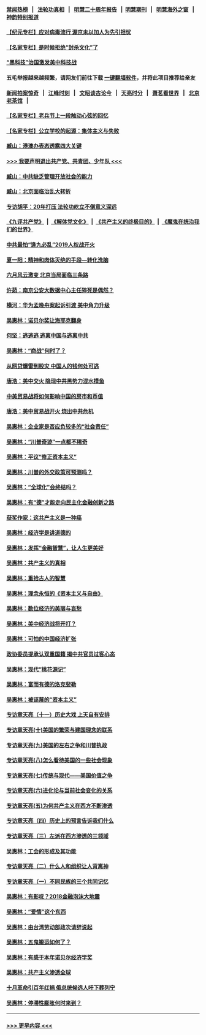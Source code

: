 #### [禁闻热榜](热点新闻.md?=0)  &nbsp;&nbsp;|&nbsp;&nbsp; [法轮功真相](https://github.com/gfw-breaker/truth/blob/master/README.md?=0) &nbsp;&nbsp;|&nbsp;&nbsp; [明慧二十周年报告](https://github.com/gfw-breaker/mh-reports/blob/master/README.md?=0) &nbsp;&nbsp;|&nbsp;&nbsp;[明慧期刊](https://github.com/gfw-breaker/mh-qikan) &nbsp;&nbsp;|&nbsp;&nbsp; [明慧海外之窗](https://github.com/gfw-breaker/mh-news/blob/master/README.md?=0) &nbsp;&nbsp;|&nbsp;&nbsp; [神韵特别报道](https://github.com/gfw-breaker/mh-news/blob/master/shenyun.md?=0)
#### [【纪元专栏】应对病毒流行 渥京未以加人为先引担忧](../pages/nsc423/n11875714.md?t=02261102) 
#### [【名家专栏】是时候拒绝“封杀文化”了](../pages/nsc423/n11814093.md?t=02261102) 
#### [“黑科技”治国激发美中科技战](../pages/nsc423/n11638056.md?t=02261102) 
#### 五毛举报越来越频繁，请网友们前往下载 [一键翻墙软件](https://github.com/gfw-breaker/ssr-accounts)，并将此项目推荐给亲友
#### [新闻拍案惊奇](https://github.com/gfw-breaker/banned-news/blob/master/pages/link4.md) &nbsp;&nbsp;|&nbsp;&nbsp; [江峰时刻](https://github.com/gfw-breaker/banned-news/blob/master/pages/link4.md) &nbsp;&nbsp;|&nbsp;&nbsp; [文昭谈古论今](https://github.com/gfw-breaker/banned-news/blob/master/pages/link4.md) &nbsp;&nbsp;|&nbsp;&nbsp; [天亮时分](https://github.com/gfw-breaker/banned-news/blob/master/pages/link4.md) &nbsp;&nbsp;|&nbsp;&nbsp; [萧茗看世界](https://github.com/gfw-breaker/banned-news/blob/master/pages/link4.md) &nbsp;&nbsp;|&nbsp;&nbsp; [北京老茶馆](https://github.com/gfw-breaker/banned-news/blob/master/pages/link4.md) &nbsp;&nbsp;|&nbsp;&nbsp; 
#### [【名家专栏】老兵节上一段触动心弦的回忆](../pages/nsc423/n11646016.md?t=02261102) 
#### [【名家专栏】公立学校的起源：集体主义与失败](../pages/nsc423/n11601833.md?t=02261102) 
#### [臧山：港澳办表态透露四大关键](../pages/nsc423/n11421628.md?t=02261102) 
#### [>>> 我要声明退出共产党、共青团、少年队 <<<](https://github.com/begood0513/goodnews/blob/master/quit/letter.md) 
#### [臧山：中共缺乏管理开放社会的能力](../pages/nsc423/n11407457.md?t=02261102) 
#### [臧山：北京面临治乱大转折](../pages/nsc423/n11406895.md?t=02261102) 
#### [专访胡平：20年打压 法轮功屹立不倒意义深远](../pages/nsc423/n11398800.md?t=02261102) 
#### [《九评共产党》](https://github.com/begood0513/9ping.md/blob/master/README.md) &nbsp;|&nbsp; [《解体党文化》](../../../../jtdwh.md/blob/master/README.md)  &nbsp;|&nbsp; [《共产主义的终极目的》](../../../../gczydzjmd.md/blob/master/README.md) &nbsp;|&nbsp; [《魔鬼在统治我们的世界》](../../../../mgztzwmdsj.md/blob/master/README.md) 
#### [中共最怕“逢九必乱”2019人权战开火](../pages/nsc423/n11385248.md?t=02261102) 
#### [夏一阳：精神和肉体灭绝的手段—转化洗脑](../pages/nsc423/n11368250.md?t=02261102) 
#### [六月风云激变 北京当局面临三条路](../pages/nsc423/n11313668.md?t=02261102) 
#### [许茹：南京公安大数据中心主任猝死是偶然？](../pages/nsc423/n11064744.md?t=02261102) 
#### [横河：华为孟晚舟案起诉引渡 美中角力升级](../pages/nsc423/n11027230.md?t=02261102) 
#### [吴惠林：诺贝尔奖让海耶克翻身](../pages/nsc423/n10890049.md?t=02261102) 
#### [何坚：逃逃逃 逃离中国与逃离中共](../pages/nsc423/n10592891.md?t=02261102) 
#### [吴惠林：“商战”何时了？](../pages/nsc423/n10573558.md?t=02261102) 
#### [从网贷爆雷到股灾 中国人的钱何处可逃](../pages/nsc423/n10572800.md?t=02261102) 
#### [唐浩：美中交火 隐现中共黑势力混水摸鱼](../pages/nsc423/n10544040.md?t=02261102) 
#### [中美贸易战将如何影响中国的房市和币值](../pages/nsc423/n10543697.md?t=02261102) 
#### [唐浩：美中贸易战开火 烧出中共危机](../pages/nsc423/n10540126.md?t=02261102) 
#### [吴惠林：企业家是否应负较多的“社会责任”](../pages/nsc423/n10535022.md?t=02261102) 
#### [吴惠林：“川普奇迹”一点都不稀奇](../pages/nsc423/n10512808.md?t=02261102) 
#### [吴惠林：平议“修正资本主义”](../pages/nsc423/n10495724.md?t=02261102) 
#### [吴惠林：川普的外交政策可预测吗？](../pages/nsc423/n10462387.md?t=02261102) 
#### [吴惠林：“全球化”会终结吗？](../pages/nsc423/n10452838.md?t=02261102) 
#### [吴惠林：有“德”才能走向民主化金融创新之路](../pages/nsc423/n10432292.md?t=02261102) 
#### [获奖作家：这共产主义是一种癌](../pages/nsc423/n10431541.md?t=02261102) 
#### [吴惠林：经济学是讲道德的](../pages/nsc423/n10398014.md?t=02261102) 
#### [吴惠林：发挥“金融智慧”，让人生更美好](../pages/nsc423/n10375019.md?t=02261102) 
#### [吴惠林：共产主义的真相](../pages/nsc423/n10351394.md?t=02261102) 
#### [吴惠林：重拾古人的智慧](../pages/nsc423/n10337691.md?t=02261102) 
#### [吴惠林：理念永恒的《资本主义与自由》](../pages/nsc423/n10316274.md?t=02261102) 
#### [吴惠林：数位经济的美丽与哀愁](../pages/nsc423/n10292946.md?t=02261102) 
#### [吴惠林：美中经济战将开打？](../pages/nsc423/n10258825.md?t=02261102) 
#### [吴惠林：可怕的中国经济扩张](../pages/nsc423/n10219147.md?t=02261102) 
#### [政协委员提承认双重国籍 揭中共官员过客心态](../pages/nsc423/n10208809.md?t=02261102) 
#### [吴惠林：现代“桃花源记”](../pages/nsc423/n10185234.md?t=02261102) 
#### [吴惠林：富而有德的洛克斐勒](../pages/nsc423/n10142264.md?t=02261102) 
#### [吴惠林：被诬蔑的“资本主义”](../pages/nsc423/n10124816.md?t=02261102) 
#### [专访章天亮（十一）历史大戏 上天自有安排](../pages/nsc423/n10094905.md?t=02261102) 
#### [专访章天亮(十)美国的繁荣与建国理念的联系](../pages/nsc423/n10094899.md?t=02261102) 
#### [专访章天亮(九)美国的左右之争和川普执政](../pages/nsc423/n10094889.md?t=02261102) 
#### [专访章天亮(八)怎么看待美国的一些社会现象](../pages/nsc423/n10094857.md?t=02261102) 
#### [专访章天亮(七)传统与现代——美国价值之争](../pages/nsc423/n10093140.md?t=02261102) 
#### [专访章天亮(六)进化论与当前社会变化的关系](../pages/nsc423/n10092036.md?t=02261102) 
#### [专访章天亮(五)为何共产主义在西方不断渗透](../pages/nsc423/n10083620.md?t=02261102) 
#### [专访章天亮（四）历史上的预言告诉我们什么](../pages/nsc423/n10083606.md?t=02261102) 
#### [专访章天亮（三）左派在西方渗透的三领域](../pages/nsc423/n10081115.md?t=02261102) 
#### [吴惠林：工会的形成及其功能](../pages/nsc423/n10080633.md?t=02261102) 
#### [专访章天亮（二）什么人和组织让人背离神](../pages/nsc423/n10076637.md?t=02261102) 
#### [专访章天亮（一）不同民族的三个共同记忆](../pages/nsc423/n10074188.md?t=02261102) 
#### [吴惠林：有影呒？2018金融泡沫大地震](../pages/nsc423/n10040534.md?t=02261102) 
#### [吴惠林：“爱情”这个东西](../pages/nsc423/n10019423.md?t=02261102) 
#### [吴惠林：由台湾劳动部政次请辞说起](../pages/nsc423/n9979679.md?t=02261102) 
#### [吴惠林：五鬼搬运如何了？](../pages/nsc423/n9925338.md?t=02261102) 
#### [吴惠林：有感于本年诺贝尔经济学奖](../pages/nsc423/n9871883.md?t=02261102) 
#### [吴惠林：共产主义渗透全球](../pages/nsc423/n9812748.md?t=02261102) 
#### [十月革命引百年红祸 俄总统候选人吁下葬列宁](../pages/nsc423/n9810182.md?t=02261102) 
#### [吴惠林：停滞性膨胀何时来到？](../pages/nsc423/n9764136.md?t=02261102) 

----
#### [ >>> 更早内容 <<< ](../indexes/nsc423-earlier.md)
